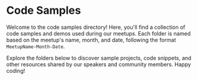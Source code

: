 # Code Samples

Welcome to the code samples directory! Here, you'll find a collection of code samples and demos used during our meetups. Each folder is named based on the meetup's name, month, and date, following the format `MeetupName-Month-Date`.

Explore the folders below to discover sample projects, code snippets, and other resources shared by our speakers and community members. Happy coding!